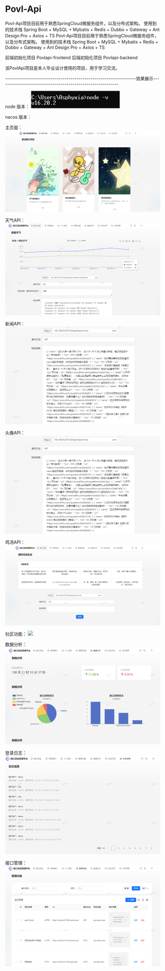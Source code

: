 # Povl-Api
Povl-Api项目目前用于熟悉SpringCloud微服务组件，以及分布式架构。
使用到的技术栈
Spring Boot + MySQL + Mybatis + Redis + Dubbo + Gateway + Ant Design Pro + Axios + TS
Povl-Api项目目前用于熟悉SpringCloud微服务组件，以及分布式架构。 使用到的技术栈 Spring Boot + MySQL + Mybatis + Redis + Dubbo + Gateway + Ant Design Pro + Axios + TS

前端初始化项目 Povlapi-frontend 后端初始化项目 Povlapi-backend

该PovlApi项目是本人毕业设计使用的项目，用于学习交流。


------------------------------------------------------------------效果展示------------------------------------------------------------


node 版本：
![](./images/node.png)

nacos 版本：

主页面：
![](./images/index.png)

天气API：
![](./images/weatherApi.png)

新闻API：
![](./images/newsApi.png)

头像API：
![](./images/newsApi.png)

鸡汤API：
![](./images/wordsApi.png)

社区功能：
![](./images/communityApi.png)

数据分析：
![](./images/ana.png)

登录日志：
![](./images/logs.png)

接口管理：
![](./images/management.png)
